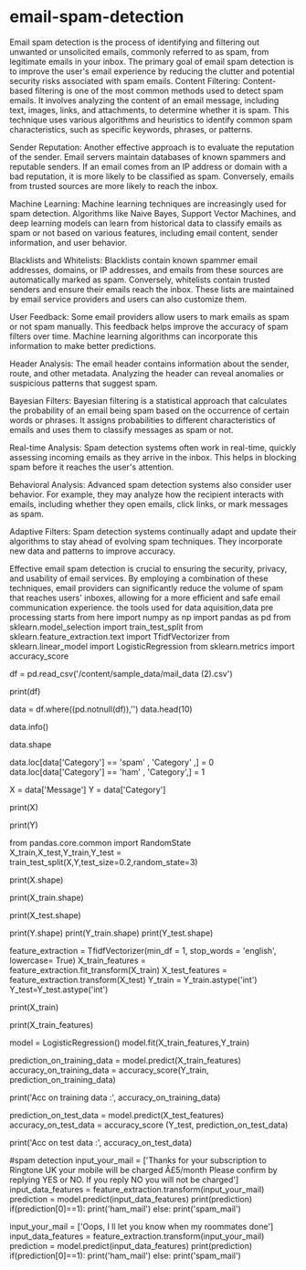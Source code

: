 # email-spam-detection
Email spam detection is the process of identifying and filtering out unwanted or unsolicited emails, commonly referred to as spam, from legitimate emails in your inbox. The primary goal of email spam detection is to improve the user's email experience by reducing the clutter and potential security risks associated with spam emails.
Content Filtering: Content-based filtering is one of the most common methods used to detect spam emails. It involves analyzing the content of an email message, including text, images, links, and attachments, to determine whether it is spam. This technique uses various algorithms and heuristics to identify common spam characteristics, such as specific keywords, phrases, or patterns.

Sender Reputation: Another effective approach is to evaluate the reputation of the sender. Email servers maintain databases of known spammers and reputable senders. If an email comes from an IP address or domain with a bad reputation, it is more likely to be classified as spam. Conversely, emails from trusted sources are more likely to reach the inbox.

Machine Learning: Machine learning techniques are increasingly used for spam detection. Algorithms like Naive Bayes, Support Vector Machines, and deep learning models can learn from historical data to classify emails as spam or not based on various features, including email content, sender information, and user behavior.

Blacklists and Whitelists: Blacklists contain known spammer email addresses, domains, or IP addresses, and emails from these sources are automatically marked as spam. Conversely, whitelists contain trusted senders and ensure their emails reach the inbox. These lists are maintained by email service providers and users can also customize them.

User Feedback: Some email providers allow users to mark emails as spam or not spam manually. This feedback helps improve the accuracy of spam filters over time. Machine learning algorithms can incorporate this information to make better predictions.

Header Analysis: The email header contains information about the sender, route, and other metadata. Analyzing the header can reveal anomalies or suspicious patterns that suggest spam.

Bayesian Filters: Bayesian filtering is a statistical approach that calculates the probability of an email being spam based on the occurrence of certain words or phrases. It assigns probabilities to different characteristics of emails and uses them to classify messages as spam or not.

Real-time Analysis: Spam detection systems often work in real-time, quickly assessing incoming emails as they arrive in the inbox. This helps in blocking spam before it reaches the user's attention.

Behavioral Analysis: Advanced spam detection systems also consider user behavior. For example, they may analyze how the recipient interacts with emails, including whether they open emails, click links, or mark messages as spam.

Adaptive Filters: Spam detection systems continually adapt and update their algorithms to stay ahead of evolving spam techniques. They incorporate new data and patterns to improve accuracy.

Effective email spam detection is crucial to ensuring the security, privacy, and usability of email services. By employing a combination of these techniques, email providers can significantly reduce the volume of spam that reaches users' inboxes, allowing for a more efficient and safe email communication experience.
the tools used for data aquisition,data pre processing starts from here
import numpy as np
import pandas as pd
from sklearn.model_selection import train_test_split
from sklearn.feature_extraction.text import TfidfVectorizer
from sklearn.linear_model import LogisticRegression
from sklearn.metrics import accuracy_score

df = pd.read_csv('/content/sample_data/mail_data (2).csv')

print(df)

data = df.where((pd.notnull(df)),'')
data.head(10)

data.info()

data.shape

data.loc[data['Category'] == 'spam' , 'Category' ,] = 0
data.loc[data['Category'] == 'ham' , 'Category',] = 1


X = data['Message']
Y = data['Category']

print(X)

print(Y)

from pandas.core.common import RandomState
X_train,X_test,Y_train,Y_test = train_test_split(X,Y,test_size=0.2,random_state=3)

print(X.shape)

print(X_train.shape)

print(X_test.shape)

print(Y.shape)
print(Y_train.shape)
print(Y_test.shape)

feature_extraction = TfidfVectorizer(min_df = 1, stop_words = 'english', lowercase= True)
X_train_features = feature_extraction.fit_transform(X_train) 
X_test_features = feature_extraction.transform(X_test)
Y_train = Y_train.astype('int')
Y_test=Y_test.astype('int')


print(X_train)

print(X_train_features)

model = LogisticRegression()
model.fit(X_train_features,Y_train)

prediction_on_training_data = model.predict(X_train_features) 
accuracy_on_training_data = accuracy_score(Y_train, prediction_on_training_data)

print('Acc on training data :', accuracy_on_training_data)

prediction_on_test_data = model.predict(X_test_features) 
accuracy_on_test_data = accuracy_score (Y_test, prediction_on_test_data)

print('Acc on test data :', accuracy_on_test_data)

#spam detection
input_your_mail = ['Thanks for your subscription to Ringtone UK your mobile will be charged Â£5/month Please confirm by replying YES or NO. If you reply NO you will not be charged']
input_data_features = feature_extraction.transform(input_your_mail)
prediction = model.predict(input_data_features)
print(prediction)
if(prediction[0]==1):
  print('ham_mail')
else:
  print('spam_mail')

input_your_mail = ['Oops, I ll let you know when my roommates done']
input_data_features = feature_extraction.transform(input_your_mail)
prediction = model.predict(input_data_features)
print(prediction)
if(prediction[0]==1):
  print('ham_mail')
else:
  print('spam_mail')




